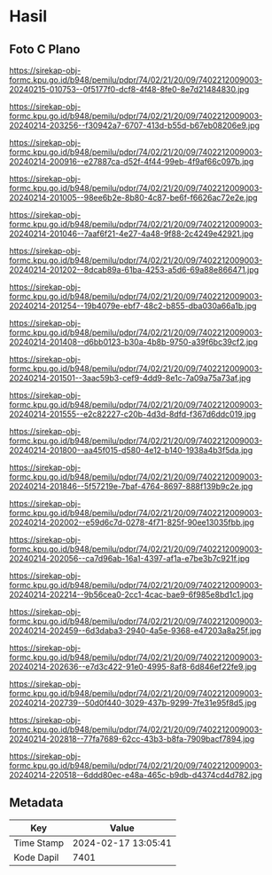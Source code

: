 # Hasil

## Foto C Plano

https://sirekap-obj-formc.kpu.go.id/b948/pemilu/pdpr/74/02/21/20/09/7402212009003-20240215-010753--0f5177f0-dcf8-4f48-8fe0-8e7d21484830.jpg

https://sirekap-obj-formc.kpu.go.id/b948/pemilu/pdpr/74/02/21/20/09/7402212009003-20240214-203256--f30942a7-6707-413d-b55d-b67eb08206e9.jpg

https://sirekap-obj-formc.kpu.go.id/b948/pemilu/pdpr/74/02/21/20/09/7402212009003-20240214-200916--e27887ca-d52f-4f44-99eb-4f9af66c097b.jpg

https://sirekap-obj-formc.kpu.go.id/b948/pemilu/pdpr/74/02/21/20/09/7402212009003-20240214-201005--98ee6b2e-8b80-4c87-be6f-f6626ac72e2e.jpg

https://sirekap-obj-formc.kpu.go.id/b948/pemilu/pdpr/74/02/21/20/09/7402212009003-20240214-201046--7aaf6f21-4e27-4a48-9f88-2c4249e42921.jpg

https://sirekap-obj-formc.kpu.go.id/b948/pemilu/pdpr/74/02/21/20/09/7402212009003-20240214-201202--8dcab89a-61ba-4253-a5d6-69a88e866471.jpg

https://sirekap-obj-formc.kpu.go.id/b948/pemilu/pdpr/74/02/21/20/09/7402212009003-20240214-201254--19b4079e-ebf7-48c2-b855-dba030a66a1b.jpg

https://sirekap-obj-formc.kpu.go.id/b948/pemilu/pdpr/74/02/21/20/09/7402212009003-20240214-201408--d6bb0123-b30a-4b8b-9750-a39f6bc39cf2.jpg

https://sirekap-obj-formc.kpu.go.id/b948/pemilu/pdpr/74/02/21/20/09/7402212009003-20240214-201501--3aac59b3-cef9-4dd9-8e1c-7a09a75a73af.jpg

https://sirekap-obj-formc.kpu.go.id/b948/pemilu/pdpr/74/02/21/20/09/7402212009003-20240214-201555--e2c82227-c20b-4d3d-8dfd-f367d6ddc019.jpg

https://sirekap-obj-formc.kpu.go.id/b948/pemilu/pdpr/74/02/21/20/09/7402212009003-20240214-201800--aa45f015-d580-4e12-b140-1938a4b3f5da.jpg

https://sirekap-obj-formc.kpu.go.id/b948/pemilu/pdpr/74/02/21/20/09/7402212009003-20240214-201846--5f57219e-7baf-4764-8697-888f139b9c2e.jpg

https://sirekap-obj-formc.kpu.go.id/b948/pemilu/pdpr/74/02/21/20/09/7402212009003-20240214-202002--e59d6c7d-0278-4f71-825f-90ee13035fbb.jpg

https://sirekap-obj-formc.kpu.go.id/b948/pemilu/pdpr/74/02/21/20/09/7402212009003-20240214-202056--ca7d96ab-16a1-4397-af1a-e7be3b7c921f.jpg

https://sirekap-obj-formc.kpu.go.id/b948/pemilu/pdpr/74/02/21/20/09/7402212009003-20240214-202214--9b56cea0-2cc1-4cac-bae9-6f985e8bd1c1.jpg

https://sirekap-obj-formc.kpu.go.id/b948/pemilu/pdpr/74/02/21/20/09/7402212009003-20240214-202459--6d3daba3-2940-4a5e-9368-e47203a8a25f.jpg

https://sirekap-obj-formc.kpu.go.id/b948/pemilu/pdpr/74/02/21/20/09/7402212009003-20240214-202636--e7d3c422-91e0-4995-8af8-6d846ef22fe9.jpg

https://sirekap-obj-formc.kpu.go.id/b948/pemilu/pdpr/74/02/21/20/09/7402212009003-20240214-202739--50d0f440-3029-437b-9299-7fe31e95f8d5.jpg

https://sirekap-obj-formc.kpu.go.id/b948/pemilu/pdpr/74/02/21/20/09/7402212009003-20240214-202818--77fa7689-62cc-43b3-b8fa-7909bacf7894.jpg

https://sirekap-obj-formc.kpu.go.id/b948/pemilu/pdpr/74/02/21/20/09/7402212009003-20240214-220518--6ddd80ec-e48a-465c-b9db-d4374cd4d782.jpg


## Metadata

| Key        | Value               |
| ---------- | ------------------- |
| Time Stamp | 2024-02-17 13:05:41 |
| Kode Dapil | 7401                |




